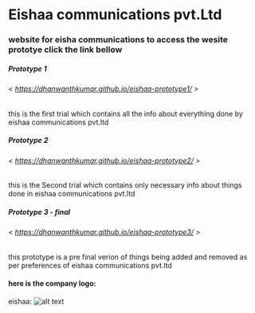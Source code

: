 # Eishaa communications pvt.Ltd

### website for eisha communications to access the wesite prototye click the link bellow

##### Prototype 1
######  < https://dhanwanthkumar.github.io/eishaa-prototype1/ >
<p>this is the first trial which contains all the info about everything done by eishaa communications pvt.ltd</p>

##### Prototype 2
###### < https://dhanwanthkumar.github.io/eishaa-prototype2/ >
<p>this is the Second trial which contains only necessary info about things done in eishaa communications pvt.ltd</p>

##### Prototype 3 - final
###### < https://dhanwanthkumar.github.io/eishaa-prototype3/ >
<p>this prototype is a pre final verion of things being added and removed as per preferences of eishaa communications pvt.ltd</p>

#### here is the company logo:
eishaa: ![alt text](https://github.com/dhanwanthkumar/eishaa-prototype1/blob/master/database/LOGO.png "logo - eishaa communications")
